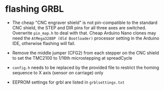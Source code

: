 # flashing GRBL

* The cheap "CNC engraver shield" is not pin-compatible to the standard CNC shield, the STEP and DIR pins for all three axes are switched. Overwrite `pin_map.h` to deal with that. Cheap Arduino Nano clones may need the `AtMega3288P (Old Bootloader)` processor setting in the Arduino IDE, otherwise flashing will fail.

* Remove the middle jumper (CFG2) from each stepper on the CNC shield to set the TMC2100 to 1/16th microstepping at spreadCycle

* `config.h` needs to be replaced by the provided file to restrict the homing sequence to X axis (sensor on carriage) only

* EEPROM settings for grbl are listed in `grblsettings.txt`
